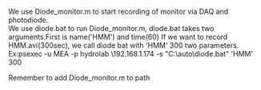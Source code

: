 We use Diode_monitor.m to start recording of monitor via DAQ and photodiode. <br />
We use diode.bat to run Diode_monitor.m, diode.bat takes two arguments.First is name('HMM') and time(60)
If we want to record HMM.avi(300sec), we call diode bat with 'HMM' 300 two parameters.
Ex:psexec -u MEA -p hydrolab \\192.168.1.174 -s "C:\auto\diode.bat" 'HMM' 300

Remember to add Diode_monitor.m to path
